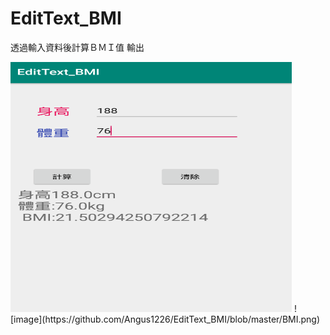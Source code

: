 # EditText_BMI
透過輸入資料後計算ＢＭＩ值 輸出

<img src="https://github.com/Angus1226/EditText_BMI/blob/master/BMI.png" alt="圖片無法顯示" title="執行結果" width="450px" height="400px">
![image](https://github.com/Angus1226/EditText_BMI/blob/master/BMI.png)
